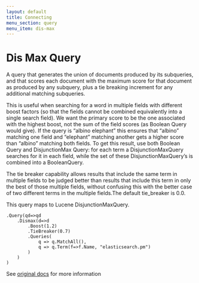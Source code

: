```yaml
---
layout: default
title: Connecting
menu_section: query
menu_item: dis-max
---
```



# Dis Max Query
A query that generates the union of documents produced by its subqueries, and that scores each document with the maximum score for that document as produced by any subquery, plus a tie breaking increment for any additional matching subqueries.

This is useful when searching for a word in multiple fields with different boost factors (so that the fields cannot be combined equivalently into a single search field). We want the primary score to be the one associated with the highest boost, not the sum of the field scores (as Boolean Query would give). If the query is “albino elephant” this ensures that “albino” matching one field and “elephant” matching another gets a higher score than “albino” matching both fields. To get this result, use both Boolean Query and DisjunctionMax Query: for each term a DisjunctionMaxQuery searches for it in each field, while the set of these DisjunctionMaxQuery’s is combined into a BooleanQuery.

The tie breaker capability allows results that include the same term in multiple fields to be judged better than results that include this term in only the best of those multiple fields, without confusing this with the better case of two different terms in the multiple fields.The default tie_breaker is 0.0.

This query maps to Lucene DisjunctionMaxQuery.

	.Query(qd=>qd
		.Dismax(d=>d
			.Boost(1.2)
			.TieBreaker(0.7)
			.Queries(
				q => q.MatchAll(),
				q => q.Term(f=>f.Name, "elasticsearch.pm")
			)
		)
	)

See [original docs](http://www.elasticsearch.org/guide/reference/query-dsl/dis-max-query.html) for more information
